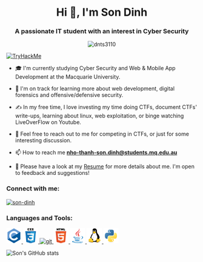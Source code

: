 <h1 align="center">Hi 👋, I'm Son Dinh</h1>
<h3 align="center">A passionate IT student with an interest in Cyber Security</h3>
<p align="center"> <img src="https://komarev.com/ghpvc/?username=dnts3110&label=Profile%20views&color=48b40e&style=flat-square" alt="dnts3110" /> </p>

[<img src="https://tryhackme-badges.s3.amazonaws.com/dnts3110.png" alt="TryHackMe">](https://tryhackme.com/p/dnts3110)

- 🎓 I'm currently studying Cyber Security and Web & Mobile App Development at the Macquarie University.

- 🌱 I'm on track for learning more about web development, digital forensics and offensive/defensive security.

- ✍️  In my free time, I love investing my time doing CTFs, document CTFs' write-ups, learning about linux, web exploitation, or binge watching LiveOverFlow on Youtube.

- 💬  Feel free to reach out to me for competing in CTFs, or just for some interesting discussion.

- 📫 How to reach me **nho-thanh-son.dinh@students.mq.edu.au**

- 📄 Please have a look at my [Resume](https://drive.google.com/file/d/19CP9tKyrJJZrl9c-P_1fSxY2Lbm-n2SF/view?usp=sharing) for more details about me. I'm open to feedback and suggestions!

<h3 align="left">Connect with me:</h3>
<a href="https://linkedin.com/in/son-dinh" target="blank"><img align="center" src="https://raw.githubusercontent.com/rahuldkjain/github-profile-readme-generator/master/src/images/icons/Social/linked-in-alt.svg" alt="son-dinh" height="30" width="40" /></a>
</p>

<h3 align="left">Languages and Tools:</h3>
<p align="left"> <a href="https://www.cprogramming.com/" target="_blank" rel="noreferrer"> <img src="https://raw.githubusercontent.com/devicons/devicon/master/icons/c/c-original.svg" alt="c" width="40" height="40"/> </a> <a href="https://www.w3schools.com/css/" target="_blank" rel="noreferrer"> <img src="https://raw.githubusercontent.com/devicons/devicon/master/icons/css3/css3-original-wordmark.svg" alt="css3" width="40" height="40"/> </a> <a href="https://git-scm.com/" target="_blank" rel="noreferrer"> <img src="https://www.vectorlogo.zone/logos/git-scm/git-scm-icon.svg" alt="git" width="40" height="40"/> </a> <a href="https://www.w3.org/html/" target="_blank" rel="noreferrer"> <img src="https://raw.githubusercontent.com/devicons/devicon/master/icons/html5/html5-original-wordmark.svg" alt="html5" width="40" height="40"/> </a> <a href="https://www.java.com" target="_blank" rel="noreferrer"> <img src="https://raw.githubusercontent.com/devicons/devicon/master/icons/java/java-original.svg" alt="java" width="40" height="40"/> </a> <a href="https://www.linux.org/" target="_blank" rel="noreferrer"> <img src="https://raw.githubusercontent.com/devicons/devicon/master/icons/linux/linux-original.svg" alt="linux" width="40" height="40"/> </a> <a href="https://www.python.org" target="_blank" rel="noreferrer"> <img src="https://raw.githubusercontent.com/devicons/devicon/master/icons/python/python-original.svg" alt="python" width="40" height="40"/> </a> </p>

![Son's GitHub stats](https://github-readme-stats.vercel.app/api?username=dnts3110&theme=dark&show_icons=true)
